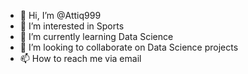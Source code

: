- 👋 Hi, I’m @Attiq999
- 👀 I’m interested in Sports
- 🌱 I’m currently learning Data Science
- 💞️ I’m looking to collaborate on Data Science projects
- 📫 How to reach me via email

<!---
Attiq999/Attiq999 is a ✨ special ✨ repository because its `README.md` (this file) appears on your GitHub profile.
You can click the Preview link to take a look at your changes.
--->
